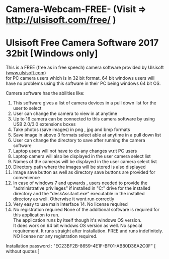 # Camera-Webcam-FREE- (Visit => http://ulsisoft.com/free/ )

Ulsisoft Free Camera Software 2017 32bit [Windows only] 
=======================================================  
This is a FREE (free as in free speech) camera software provided by Ulsisoft (www.ulsisoft.com)  
for PC camera users which is in 32 bit format.   64 bit windows users will have no problems using 
this software in their PC being windows 64 bit OS. 

Camera software has the abilities like: 
1. This software gives a list of camera devices in a pull down list for the user to select 
2. User can change the camera to view in at anytime 
3. Up to 16 camera can be connected to this camera software by using USB 2.0/3.0 extensions boxes 
4. Take photos (save images) in png , jpg and bmp formats 
5. Save image in above 3 formats select able at anytime in a pull down list 
6. User can change the directory to save after running the camera software 
7. Laptop users will not have to do any changes w.r.t PC users 
8. Laptop camera will also be displayed in the user camera select list 
9. Names of the cameras will be displayed in the user camera select list 
10. Directory path where the images will be stored is also displayed 
11. Image save button as well as directory save buttons are provided for convenience 
12. In case of windows 7 and upwards ,  users needed to provide the "administrative privileges" if 
    installed in "C:\" drive for the installed directory and the "deskAssitant.exe" executable in the 
    installed directory as well. Otherwise it wont run correctly 
13. Very easy to use main interface 14. No license required 
15. No registration required  None of the additional software is required for this application to run.  
The application runs by itself though it's windows OS version.  
It does work on 64 bit windows OS version as well.  No special requirement. 
It runs straight after installation. FREE and runs indefinitely. NO license nor any registration required.

Installation password : "EC23BF2B-8659-4E1F-BF01-AB80D36A2C0F" [ without quotes ]
